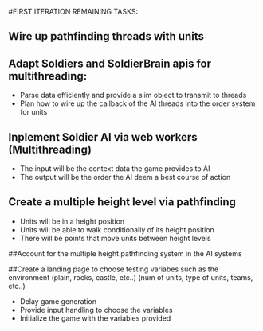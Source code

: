#FIRST ITERATION REMAINING TASKS:

## Wire up pathfinding threads with units

## Adapt Soldiers and SoldierBrain apis for multithreading:
- Parse data efficiently and provide a slim object to transmit to threads
- Plan how to wire up the callback of the AI threads into the order system for units

## Inplement Soldier AI via web workers (Multithreading)
- The input will be the context data the game provides to AI
- The output will be the order the AI deem a best course of action


## Create a multiple height level via pathfinding
- Units will be in a height position
- Units will be able to walk conditionally of its height position
- There will be points that move units between height levels

##Account for the multiple height pathfinding system in the AI systems


##Create a landing page to choose testing variabes such as the environment (plain, rocks, castle, etc..) (num of units, type of units, teams, etc..)
- Delay game generation
- Provide input handling to choose the variables
- Initialize the game with the variables provided
